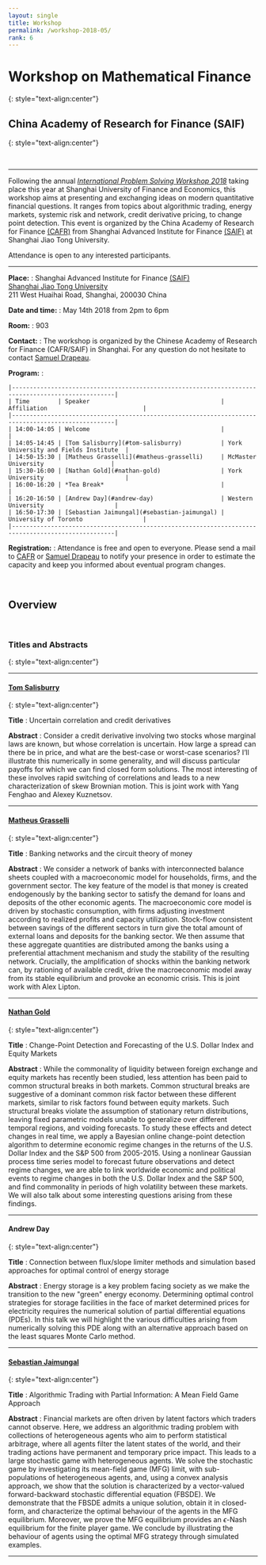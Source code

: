```yaml
---
layout: single
title: Workshop
permalink: /workshop-2018-05/
rank: 6
---
```

<style>
.flex-container {
  padding: 0;
  margin: 0;
  list-style: none;
  
  display: -webkit-box;
  display: -moz-box;
  display: -ms-flexbox;
  display: -webkit-flex;
  display: flex;
  
  -webkit-flex-flow: row wrap;
  justify-content: space-around;
  align-items: center;
}
.flex-item {
  padding: 0px;
  width: 20%;
  margin-top: 0px;
  
  text-align: center;
}
</style>




# Workshop on Mathematical Finance
{: style="text-align:center"}

## China Academy of Research for Finance (SAIF)
{: style="text-align:center"}

<br>
  
-----

Following the annual [*International Problem Solving Workshop 2018*](http://math.shufe.edu.cn/52/2b/c4144a86571/page.htm) taking place this year at Shanghai University of Finance and Economics, this workshop aims at presenting and exchanging ideas on modern quantitative financial questions.
It ranges from topics about algorithmic trading, energy markets, systemic risk and network, credit derivative pricing, to change point detection.
This event is organized by the China Academy of Research for Finance [(CAFR)](http://en.cafr.cn/About/Index.aspx) from Shanghai Advanced Institute for Finance [(SAIF)](http://en.saif.sjtu.edu.cn/) at Shanghai Jiao Tong University.

Attendance is open to any interested participants.






-----

**Place:** 
:   Shanghai Advanced Institute for Finance [(SAIF)](http://http://saif.sjtu.edu.cn/en)    
    [Shanghai Jiao Tong University](http://www.sjtu.edu.cn/)  
    211 West Huaihai Road, Shanghai, 200030 China

**Date and time:**
:   May 14th 2018 from 2pm to 6pm

**Room:**
:   903

**Contact:**
:   The workshop is organized by the Chinese Academy of Research for Finance (CAFR/SAIF) in Shanghai. For any question do not hesitate to contact [Samuel Drapeau](mailto:sdrapeau@saif.sjtu.edu.cn).

**Program:**
:      

    |---------------------------------------------------------------------------------------------------|
    | Time        | Speaker                                     | Affiliation                           |
    |---------------------------------------------------------------------------------------------------|
    | 14:00-14:05 | Welcome                                     |                                       |
    | 14:05-14:45 | [Tom Salisburry](#tom-salisburry)           | York University and Fields Institute  |
    | 14:50-15:30 | [Matheus Grasselli](#matheus-grasselli)     | McMaster University                   |
    | 15:30-16:00 | [Nathan Gold](#nathan-gold)                 | York University                       |
    | 16:00-16:20 | *Tea Break*                                 |                                       |
    | 16:20-16:50 | [Andrew Day](#andrew-day)                   | Western University                    |
    | 16:50-17:30 | [Sebastian Jaimungal](#sebastian-jaimungal) | University of Toronto                 |
    |---------------------------------------------------------------------------------------------------|


**Registration:**
:   Attendance is free and open to everyone. Please send a mail to [CAFR](mailto:cafr@saif.sjtu.edu.cn) or [Samuel Drapeau](mailto:sdrapeau@saif.sjtu.edu.cn) to notify your presence in order to estimate the capacity and keep you informed about eventual program changes.

<br>

## Overview



<br>

### Titles and Abstracts
{: style="text-align:center"}

-----

#### [Tom Salisburry](http://www.math.yorku.ca/~salt/)
{: style="text-align:center"}

**Title**
:    Uncertain correlation and credit derivatives

**Abstract**
:    Consider a credit derivative involving two stocks whose marginal laws are known, but whose correlation is uncertain. How large a spread can there be in price, and what are the best-case or worst-case scenarios? I’ll illustrate this numerically in some generality, and will discuss particular payoffs for which we can find closed form solutions. The most interesting of these involves rapid switching of correlations and leads to a new characterization of skew Brownian motion. This is joint work with Yang Fenghao and Alexey Kuznetsov. 


-----

#### [Matheus Grasselli](https://ms.mcmaster.ca/~grasselli/)
{: style="text-align:center"}

**Title**
:    Banking networks and the circuit theory of money 

**Abstract**
:    We consider a network of banks with interconnected balance sheets coupled with a macroeconomic model for households, firms, and the government sector. The key feature of the model is that money is created endogenously by the banking sector to satisfy the demand for loans and deposits of the other economic agents. The macroeconomic core model is driven by stochastic consumption, with firms adjusting investment according to realized profits and capacity utilization. Stock-flow consistent between savings of the different sectors in turn give the total amount of external loans and deposits for the banking sector. We then assume that these aggregate quantities are distributed among the banks using a preferential attachment mechanism and study the stability of the resulting network. Crucially, the amplification of shocks within the banking network can, by rationing of available credit, drive the macroeconomic model away from its stable equilibrium and provoke an economic crisis. This is joint work with Alex Lipton.  

-----

#### [Nathan Gold](http://nathangold.org/)
{: style="text-align:center"}

**Title**
:   Change-Point Detection and Forecasting of the U.S. Dollar Index and Equity Markets  

**Abstract**
:   While the commonality of liquidity between foreign exchange and equity markets has recently been studied, less attention has been paid to common structural breaks in both markets. Common structural breaks are suggestive of a dominant common risk factor between these different markets, similar to risk factors found between equity markets. Such structural breaks violate the assumption of stationary return distributions, leaving fixed parametric models unable to generalize over different temporal regions, and voiding forecasts. To study these effects and detect changes in real time, we apply a Bayesian online change-point detection algorithm to determine economic regime changes in the returns of the U.S. Dollar Index and the S\&P 500 from 2005-2015. Using a nonlinear Gaussian process time series model to forecast future observations and detect regime changes, we are able to link worldwide economic and political events to regime changes in both the U.S. Dollar Index and the S\&P 500, and find commonality in periods of high volatility between these markets. We will also talk about some interesting questions arising from these findings. 

-----

#### Andrew Day
{: style="text-align:center"}

**Title**
:   Connection between flux/slope limiter methods and simulation based approaches for optimal control of energy storage  

**Abstract**
:    Energy storage is a key problem facing society as we make the transition to the new "green" energy economy. Determining optimal control strategies for storage facilities in the face of market determined prices for electricity requires the numerical solution of partial differential equations (PDEs). In this talk we will highlight the various difficulties arising from numerically solving this PDE along with an alternative approach based on the least squares Monte Carlo method.

-----

#### [Sebastian Jaimungal](http://sebastian.statistics.utoronto.ca/)
{: style="text-align:center"}

**Title**
:    Algorithmic Trading with Partial Information:  A Mean Field Game Approach

**Abstract**
:    Financial markets are often driven by latent factors which traders cannot observe. Here, we address an algorithmic trading problem with collections of heterogeneous agents who aim to perform statistical arbitrage, where all agents filter the latent states of the world, and their trading actions have permanent and temporary price impact. This leads to a large stochastic game with heterogeneous agents. We solve the stochastic game by investigating its mean-field game (MFG) limit, with sub-populations of heterogeneous agents, and, using a convex analysis approach, we show that the solution is characterized by a vector-valued forward-backward stochastic differential equation (FBSDE). We demonstrate that the FBSDE admits a unique solution, obtain it in closed-form, and characterize the optimal behaviour of the agents in the MFG equilibrium. Moreover, we prove the MFG equilibrium provides an $\epsilon$-Nash equilibrium for the finite player game. We conclude by illustrating the behaviour of agents using the optimal MFG strategy through simulated examples.


-----


